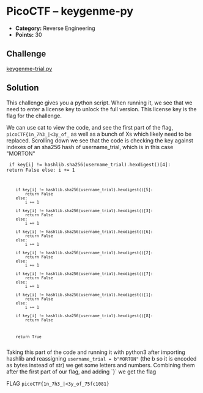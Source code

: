 
# PicoCTF – keygenme-py

* **Category:** Reverse Engineering
* **Points:** 30

## Challenge
[keygenme-trial.py](https://mercury.picoctf.net/static/0c363291c47477642c72630d68936e50/keygenme-trial.py)

## Solution
This challenge gives you a python script. When running it, we see that we need to enter a license key to unlock the full version. This license key is the flag for the challenge.  

We can use cat to view the code, and see the first part of the flag, 
`picoCTF{1n_7h3_|<3y_of_` as well as a bunch of Xs which likely need to be replaced.
Scrolling down we see that the code is checking the key against indexes of an sha256 hash of username_trial, which is in this case "MORTON"

<code> if key[i] != hashlib.sha256(username_trial).hexdigest()[4]:
            return False
        else:
            i += 1

        if key[i] != hashlib.sha256(username_trial).hexdigest()[5]:
            return False
        else:
            i += 1

        if key[i] != hashlib.sha256(username_trial).hexdigest()[3]:
            return False
        else:
            i += 1

        if key[i] != hashlib.sha256(username_trial).hexdigest()[6]:
            return False
        else:
            i += 1

        if key[i] != hashlib.sha256(username_trial).hexdigest()[2]:
            return False
        else:
            i += 1

        if key[i] != hashlib.sha256(username_trial).hexdigest()[7]:
            return False
        else:
            i += 1

        if key[i] != hashlib.sha256(username_trial).hexdigest()[1]:
            return False
        else:
            i += 1

        if key[i] != hashlib.sha256(username_trial).hexdigest()[8]:
            return False



        return True
</code>
	Taking this part of the code and running it with python3 after importing hashlib and reassigning <code>username_trial = b"MORTON"</code> (the b so it is encoded as bytes instead of str) we get some letters and numbers. Combining them after the first part of our flag, and adding `}` we get the flag

FLAG
`picoCTF{1n_7h3_|<3y_of_75fc1081}`